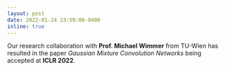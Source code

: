 ```yaml
---
layout: post
date: 2022-01-24 23:59:00-0400
inline: true
---
```


Our research collaboration with **Prof. Michael Wimmer** from TU-Wien has resulted in the paper *Gaussian Mixture Convolution Networks* being accepted at **ICLR 2022**.